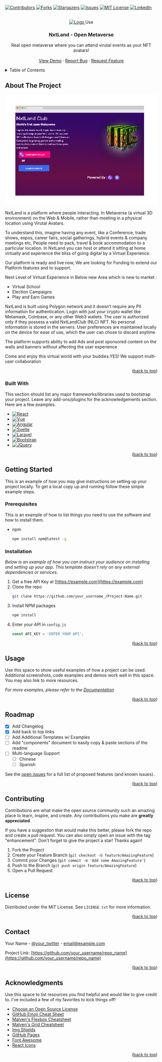 [![Contributors][contributors-shield]][contributors-url]
[![Forks][forks-shield]][forks-url]
[![Stargazers][stars-shield]][stars-url]
[![Issues][issues-shield]][issues-url]
[![MIT License][license-shield]][license-url]
[![LinkedIn][linkedin-shield]][linkedin-url]



<!-- PROJECT LOGO -->
<br />
<div align="center">
  <a href="https://github.com/adheep">
    <img src="https://nxtland.io/static/media/nlc_land_logo.3ca716d8.png" alt="Logo" width="80" height="80">
  </a>
 Use
  <h3 align="center">NxtLand - Open Metaverse</h3>

  <p align="center">
    Real open metaverse where you can attend virutal events as your NFT avatars!
    <br />
    <br />
    <a href="https://beta.nxtland.io">View Demo</a>
    ·
    <a href="https://github.com/adheep/nxtland/issues">Report Bug</a>
    ·
    <a href="https://github.com/adheep/nxtland/issues">Request Feature</a>
  </p>
</div>



<!-- TABLE OF CONTENTS -->
<details>
  <summary>Table of Contents</summary>
  <ol>
    <li>
      <a href="#about-the-project">About The Project</a>
      <ul>
        <li><a href="#built-with">Built With</a></li>
      </ul>
    </li>
    <li>
      <a href="#getting-started">Getting Started</a>
      <ul>
        <li><a href="#prerequisites">Prerequisites</a></li>
        <li><a href="#installation">Installation</a></li>
      </ul>
    </li>
    <li><a href="#usage">Usage</a></li>
    <li><a href="#roadmap">Roadmap</a></li>
    <li><a href="#contributing">Contributing</a></li>
    <li><a href="#license">License</a></li>
    <li><a href="#contact">Contact</a></li>
    <li><a href="#acknowledgments">Acknowledgments</a></li>
  </ol>
</details>



<!-- ABOUT THE PROJECT -->
## About The Project

[![Product Name Screen Shot][product-screenshot]](https://beta.nxtland.io)

NxtLand is a platform where people interacting. In Metaverse (a virtual 3D environment) on the Web & Mobile, rather  than meeting in a physical location using Virutal Avatars.

To understand this, imagine having any event, like a  Conference, trade shows, expos, career  fairs, social gatherings, hybrid events & company meetings etc, People 
need to pack, travel & book accommodation  to a particular location. In NxtLand you can host or attend it sitting at home virtually and experience the bliss of 
going digital by a Virtual Experience.

Our platform is ready and live now, We are looking for Funding to extend our Platform features and to support.

Next Level of Virtual Experience in Below new Area which is new to market :

* Virtual School 
* Election Campaigns  
* Play and Earn Games

NxtLand is built using Polygon network and it doesn’t require any PII information for authentication. Login with just your crypto wallet like Metamask, Coinbase, or any other Web3 wallets. The user is authorized only if they possess a valid NxtLandClub (NLC) NFT. No personal information is stored in the servers. User preferences are maintained locally on the device for ease of use, which the user can chose to discard anytime

The platform supports ability to add Ads and post sponsored content on the walls and banners without affecting the user experience

Come and enjoy this virtual world with your buddies.YES! We support multi-user collaboration


<p align="right">(<a href="#readme-top">back to top</a>)</p>



### Built With

This section should list any major frameworks/libraries used to bootstrap your project. Leave any add-ons/plugins for the acknowledgements section. Here are a few examples.

* [![React][React.js]][React-url]
* [![Vue][Vue.js]][Vue-url]
* [![Angular][Angular.io]][Angular-url]
* [![Svelte][Svelte.dev]][Svelte-url]
* [![Laravel][Laravel.com]][Laravel-url]
* [![Bootstrap][Bootstrap.com]][Bootstrap-url]
* [![JQuery][JQuery.com]][JQuery-url]

<p align="right">(<a href="#readme-top">back to top</a>)</p>



<!-- GETTING STARTED -->
## Getting Started

This is an example of how you may give instructions on setting up your project locally.
To get a local copy up and running follow these simple example steps.

### Prerequisites

This is an example of how to list things you need to use the software and how to install them.
* npm
  ```sh
  npm install npm@latest -g
  ```

### Installation

_Below is an example of how you can instruct your audience on installing and setting up your app. This template doesn't rely on any external dependencies or services._

1. Get a free API Key at [https://example.com](https://example.com)
2. Clone the repo
   ```sh
   git clone https://github.com/your_username_/Project-Name.git
   ```
3. Install NPM packages
   ```sh
   npm install
   ```
4. Enter your API in `config.js`
   ```js
   const API_KEY = 'ENTER YOUR API';
   ```

<p align="right">(<a href="#readme-top">back to top</a>)</p>



<!-- USAGE EXAMPLES -->
## Usage

Use this space to show useful examples of how a project can be used. Additional screenshots, code examples and demos work well in this space. You may also link to more resources.

_For more examples, please refer to the [Documentation](https://example.com)_

<p align="right">(<a href="#readme-top">back to top</a>)</p>



<!-- ROADMAP -->
## Roadmap

- [x] Add Changelog
- [x] Add back to top links
- [ ] Add Additional Templates w/ Examples
- [ ] Add "components" document to easily copy & paste sections of the readme
- [ ] Multi-language Support
    - [ ] Chinese
    - [ ] Spanish

See the [open issues](https://github.com/adheep/nxtland/issues) for a full list of proposed features (and known issues).

<p align="right">(<a href="#readme-top">back to top</a>)</p>



<!-- CONTRIBUTING -->
## Contributing

Contributions are what make the open source community such an amazing place to learn, inspire, and create. Any contributions you make are **greatly appreciated**.

If you have a suggestion that would make this better, please fork the repo and create a pull request. You can also simply open an issue with the tag "enhancement".
Don't forget to give the project a star! Thanks again!

1. Fork the Project
2. Create your Feature Branch (`git checkout -b feature/AmazingFeature`)
3. Commit your Changes (`git commit -m 'Add some AmazingFeature'`)
4. Push to the Branch (`git push origin feature/AmazingFeature`)
5. Open a Pull Request

<p align="right">(<a href="#readme-top">back to top</a>)</p>



<!-- LICENSE -->
## License

Distributed under the MIT License. See `LICENSE.txt` for more information.

<p align="right">(<a href="#readme-top">back to top</a>)</p>



<!-- CONTACT -->
## Contact

Your Name - [@your_twitter](https://twitter.com/your_username) - email@example.com

Project Link: [https://github.com/your_username/repo_name](https://github.com/your_username/repo_name)

<p align="right">(<a href="#readme-top">back to top</a>)</p>



<!-- ACKNOWLEDGMENTS -->
## Acknowledgments

Use this space to list resources you find helpful and would like to give credit to. I've included a few of my favorites to kick things off!

* [Choose an Open Source License](https://choosealicense.com)
* [GitHub Emoji Cheat Sheet](https://www.webpagefx.com/tools/emoji-cheat-sheet)
* [Malven's Flexbox Cheatsheet](https://flexbox.malven.co/)
* [Malven's Grid Cheatsheet](https://grid.malven.co/)
* [Img Shields](https://shields.io)
* [GitHub Pages](https://pages.github.com)
* [Font Awesome](https://fontawesome.com)
* [React Icons](https://react-icons.github.io/react-icons/search)

<p align="right">(<a href="#readme-top">back to top</a>)</p>



<!-- MARKDOWN LINKS & IMAGES -->
<!-- https://www.markdownguide.org/basic-syntax/#reference-style-links -->
[contributors-shield]: https://img.shields.io/github/contributors/adheep/nxtland.svg?style=for-the-badge
[contributors-url]: https://github.com/adheep/nxtland/graphs/contributors
[forks-shield]: https://img.shields.io/github/forks/adheep/nxtland.svg?style=for-the-badge
[forks-url]: https://github.com/adheep/nxtland/network/members
[stars-shield]: https://img.shields.io/github/stars/adheep/nxtland.svg?style=for-the-badge
[stars-url]: https://github.com/adheep/nxtland/stargazers
[issues-shield]: https://img.shields.io/github/issues/adheep/nxtland.svg?style=for-the-badge
[issues-url]: https://github.com/adheep/nxtland/issues
[license-shield]: https://img.shields.io/github/license/adheep/nxtland.svg?style=for-the-badge
[license-url]: https://github.com/adheep/nxtland/blob/master/LICENSE.txt
[linkedin-shield]: https://img.shields.io/badge/-LinkedIn-black.svg?style=for-the-badge&logo=linkedin&colorB=555
[linkedin-url]: https://linkedin.com/in/adheep
[product-screenshot]: https://github.com/adheep/nxtland/blob/master/public/images/screenshot.png
[Next.js]: https://img.shields.io/badge/next.js-000000?style=for-the-badge&logo=nextdotjs&logoColor=white
[Next-url]: https://nextjs.org/
[React.js]: https://img.shields.io/badge/React-20232A?style=for-the-badge&logo=react&logoColor=61DAFB
[React-url]: https://reactjs.org/
[Vue.js]: https://img.shields.io/badge/Unity-35495E?style=for-the-badge&logo=unity&logoColor=4FC08D
[Vue-url]: https://unity.com/
[Angular.io]: https://img.shields.io/badge/Polygon-DD0031?style=for-the-badge&logo=polygon&logoColor=white
[Angular-url]: https://polygon.technology/
[Svelte.dev]: https://img.shields.io/badge/NodeRed-4A4A55?style=for-the-badge&logo=nodered&logoColor=FF3E00
[Svelte-url]: https://nodered.org/
[Laravel.com]: https://img.shields.io/badge/Laravel-FF2D20?style=for-the-badge&logo=laravel&logoColor=white
[Laravel-url]: https://laravel.com
[Bootstrap.com]: https://img.shields.io/badge/Bootstrap-563D7C?style=for-the-badge&logo=bootstrap&logoColor=white
[Bootstrap-url]: https://getbootstrap.com
[JQuery.com]: https://img.shields.io/badge/jQuery-0769AD?style=for-the-badge&logo=jquery&logoColor=white
[JQuery-url]: https://jquery.com 
